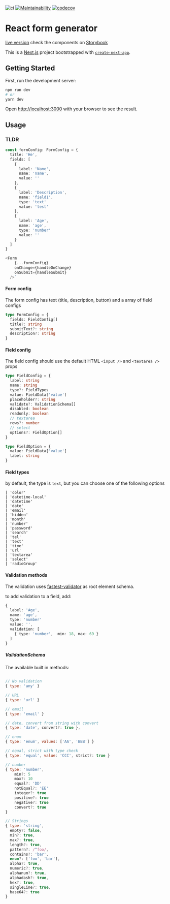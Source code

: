 ![ci](https://github.com/letanure/react-form-generator/actions/workflows/ci.yml/badge.svg)
[![Maintainability](https://api.codeclimate.com/v1/badges/2b0de1d6ddad8de70c1a/maintainability)](https://codeclimate.com/github/letanure/react-form-generator/maintainability)
[![codecov](https://codecov.io/gh/letanure/react-form-generator/branch/main/graph/badge.svg?token=jrWKkIypv7)](https://codecov.io/gh/letanure/react-form-generator)

# React form generator


[live version](https://react-form-generator.vercel.app/)
check the components on [Storybook](https://61aa03e5bd6766003a35aefa-guefmzqesw.chromatic.com/?path=/story/demo-main--basic)


This is a [Next.js](https://nextjs.org/) project bootstrapped with [`create-next-app`](https://github.com/vercel/next.js/tree/canary/packages/create-next-app).

## Getting Started

First, run the development server:

```bash
npm run dev
# or
yarn dev
```

Open [http://localhost:3000](http://localhost:3000) with your browser to see the result.

## Usage

### TLDR

```ts
const formConfig: FormConfig = {
  title: 'He',
  fields: [
    {
      label: 'Name',
      name: 'name',
      value: ''
    },
    {
      label: 'Description',
      name: 'field1',
      type: 'text'
      value: 'test'
    },
    {
      label: 'Age',
      name: 'age',
      type: 'number'
      value: ''
    }
  ]
}

<Form
    {...formConfig}
    onChange={handleOnChange}
    onSubmit={handleSubmit}
  />`
```

#### Form config

The form config has text (title, description, button) and a array of field configs

```ts
type FormConfig = {
  fields: FieldConfig[]
  title?: string
  submitText?: string
  description?: string
}
```

#### Field config

The field config should use the default  HTML `<input />` and `<textarea />` props


```ts
type FieldConfig = {
  label: string
  name: string
  type?: FieldTypes
  value: FieldData['value']
  placeholder?: string
  validate?: ValidationSchema[]
  disabled: boolean
  readonly: boolean
  // textarea
  rows?: number
  // select
  options?: FieldOption[]
}

type FieldOption = {
  value: FieldData['value']
  label: string
}
```

#### Field types

by default, the type is `text`, but you can choose one of the following options

```
| 'color'
| 'datetime-local'
| 'datetime'
| 'date'
| 'email'
| 'hidden'
| 'month'
| 'number'
| 'password'
| 'search'
| 'tel'
| 'text'
| 'time'
| 'url'
| 'textarea'
| 'select'
| 'radioGroup'
```

#### Validation methods

The validation uses [fastest-validator](https://github.com/icebob/fastest-validator) as root element schema.

to add validation to a field, add:

```ts
{
  label: 'Age',
  name: 'age',
  type: 'number'
  value: '',
  validation: [
    { type: 'number',  min: 18, max: 69 }
  ]
}
```


##### ValidationSchema

The available built in methods:

```js

// No validation
{ type: 'any' }

// URL
{ type: 'url' }

// email
{ type: 'email' }

// date, convert from string with convert
{ type: 'date', convert?: true },

// enum
{ type: 'enum', values: ['AA', 'BBB'] }

// equal, strict with type check
{ type: 'equal', value: 'CCC', strict?: true }

// number
{ type: 'number',
    min?: 5
    max?: 10
    equal?: 'DD'
    notEqual?: 'EE'
    integer?: true
    positive?: true
    negative?: true
    convert?: true
}

// Strings
{ type: 'string',
  empty?: false,
  min?: true,
  max?: true,
  length?: true,
  pattern?: /^foo/,
  contains?: 'bar',
  enum?: ['foo', 'bar'],
  alpha?: true,
  numeric?: true,
  alphanum?: true,
  alphadash?: true,
  hex?: true,
  singleLine?: true,
  base64?: true
}
```

